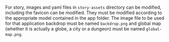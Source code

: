 For story, images and yaml files in `story-assets` directory can be modified, including the favicon
can be modified.  They must be modified according to the appropriate model contained in the app
folder.  The image file to be used for that application backdrop must be named `backdrop.png` and
global map (whether it is actually a globe, a city or a dungeon) must be named `global-map.png`.
